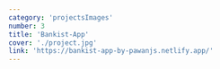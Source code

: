 ```yaml
---
category: 'projectsImages'
number: 3
title: 'Bankist-App'
cover: './project.jpg'
link: 'https://bankist-app-by-pawanjs.netlify.app/'
---
```

